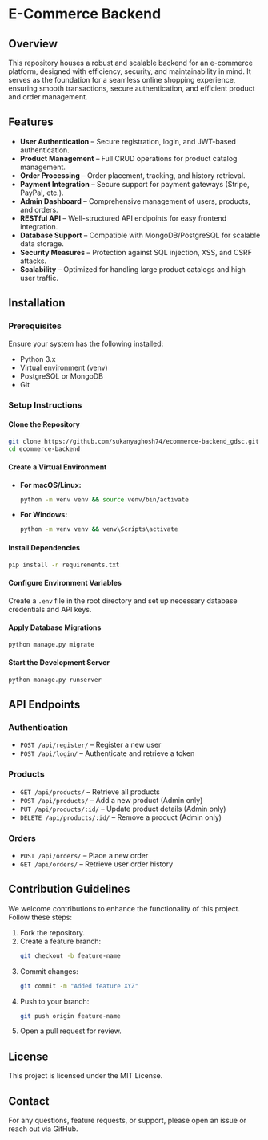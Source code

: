 # E-Commerce Backend

## Overview
This repository houses a robust and scalable backend for an e-commerce platform, designed with efficiency, security, and maintainability in mind. It serves as the foundation for a seamless online shopping experience, ensuring smooth transactions, secure authentication, and efficient product and order management.

## Features
- **User Authentication** – Secure registration, login, and JWT-based authentication.
- **Product Management** – Full CRUD operations for product catalog management.
- **Order Processing** – Order placement, tracking, and history retrieval.
- **Payment Integration** – Secure support for payment gateways (Stripe, PayPal, etc.).
- **Admin Dashboard** – Comprehensive management of users, products, and orders.
- **RESTful API** – Well-structured API endpoints for easy frontend integration.
- **Database Support** – Compatible with MongoDB/PostgreSQL for scalable data storage.
- **Security Measures** – Protection against SQL injection, XSS, and CSRF attacks.
- **Scalability** – Optimized for handling large product catalogs and high user traffic.

## Installation

### Prerequisites
Ensure your system has the following installed:
- Python 3.x
- Virtual environment (venv)
- PostgreSQL or MongoDB
- Git

### Setup Instructions

#### Clone the Repository
```sh
git clone https://github.com/sukanyaghosh74/ecommerce-backend_gdsc.git
cd ecommerce-backend
```

#### Create a Virtual Environment
- **For macOS/Linux:**
  ```sh
  python -m venv venv && source venv/bin/activate
  ```
- **For Windows:**
  ```sh
  python -m venv venv && venv\Scripts\activate
  ```

#### Install Dependencies
```sh
pip install -r requirements.txt
```

#### Configure Environment Variables
Create a `.env` file in the root directory and set up necessary database credentials and API keys.

#### Apply Database Migrations
```sh
python manage.py migrate
```

#### Start the Development Server
```sh
python manage.py runserver
```

## API Endpoints

### Authentication
- `POST /api/register/` – Register a new user
- `POST /api/login/` – Authenticate and retrieve a token

### Products
- `GET /api/products/` – Retrieve all products
- `POST /api/products/` – Add a new product (Admin only)
- `PUT /api/products/:id/` – Update product details (Admin only)
- `DELETE /api/products/:id/` – Remove a product (Admin only)

### Orders
- `POST /api/orders/` – Place a new order
- `GET /api/orders/` – Retrieve user order history

## Contribution Guidelines
We welcome contributions to enhance the functionality of this project. Follow these steps:
1. Fork the repository.
2. Create a feature branch:
   ```sh
   git checkout -b feature-name
   ```
3. Commit changes:
   ```sh
   git commit -m "Added feature XYZ"
   ```
4. Push to your branch:
   ```sh
   git push origin feature-name
   ```
5. Open a pull request for review.

## License
This project is licensed under the MIT License.

## Contact
For any questions, feature requests, or support, please open an issue or reach out via GitHub.
